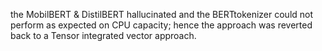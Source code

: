 the MobilBERT & DistilBERT hallucinated and the BERTtokenizer could not perform as expected on CPU capacity; hence the approach was reverted back to a Tensor integrated vector approach.
